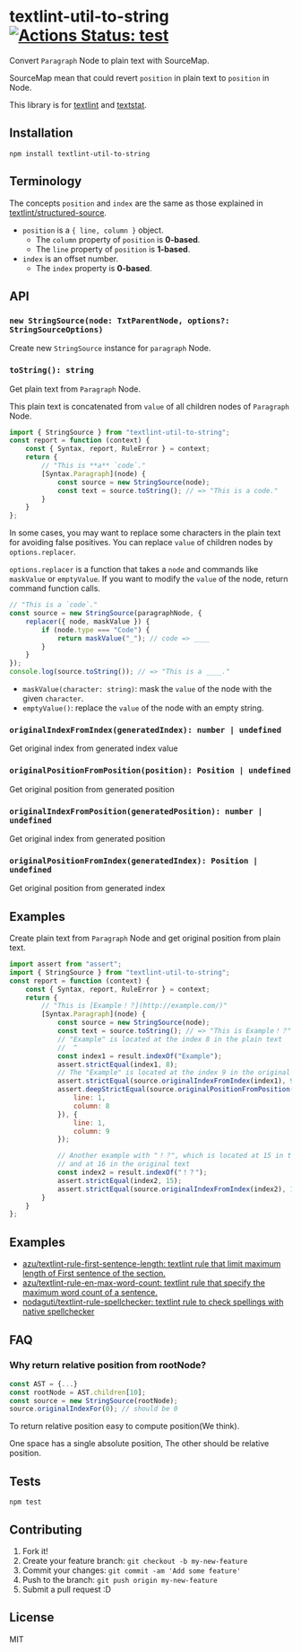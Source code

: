 # textlint-util-to-string [![Actions Status: test](https://github.com/textlint/textlint-util-to-string/workflows/test/badge.svg)](https://github.com/textlint/textlint-util-to-string/actions?query=workflow%3A"test")

Convert `Paragraph` Node to plain text with SourceMap.

SourceMap mean that could revert `position` in plain text to `position` in Node.

This library is for [textlint](https://github.com/textlint/textlint "textlint") and [textstat](https://github.com/azu/textstat "textstat").

## Installation

    npm install textlint-util-to-string

## Terminology

The concepts `position` and `index` are the same as those explained in [textlint/structured-source](https://github.com/textlint/structured-source).

- `position` is a `{ line, column }` object.
  - The `column` property of `position` is **0-based**.
  - The `line` property of `position` is **1-based**.
- `index` is an offset number.
  - The `index` property is **0-based**.

## API

### `new StringSource(node: TxtParentNode, options?: StringSourceOptions)`

Create new `StringSource` instance for `paragraph` Node.

### `toString(): string`

Get plain text from `Paragraph` Node.

This plain text is concatenated from `value` of all children nodes of `Paragraph` Node.

```ts
import { StringSource } from "textlint-util-to-string";
const report = function (context) {
    const { Syntax, report, RuleError } = context;
    return {
        // "This is **a** `code`."
        [Syntax.Paragraph](node) {
            const source = new StringSource(node);
            const text = source.toString(); // => "This is a code."
        }
    }
};
```

In some cases, you may want to replace some characters in the plain text for avoiding false positives.
You can replace `value` of children nodes by `options.replacer`.

`options.replacer` is a function that takes a `node` and commands like `maskValue` or `emptyValue`.
If you want to modify the `value` of the node, return command function calls.

```ts
// "This is a `code`."
const source = new StringSource(paragraphNode, {
    replacer({ node, maskValue }) {
        if (node.type === "Code") {
            return maskValue("_"); // code => ____
        }
    }
});
console.log(source.toString()); // => "This is a ____."
```

- `maskValue(character: string)`: mask the `value` of the node with the given `character`.
- `emptyValue()`: replace the `value` of the node with an empty string.

### `originalIndexFromIndex(generatedIndex): number | undefined`

Get original index from generated index value

### `originalPositionFromPosition(position): Position | undefined`

Get original position from generated position

### `originalIndexFromPosition(generatedPosition): number | undefined`

Get original index from generated position

### `originalPositionFromIndex(generatedIndex): Position | undefined`

Get original position from generated index

## Examples

Create plain text from `Paragraph` Node and get original position from plain text.

```js
import assert from "assert";
import { StringSource } from "textlint-util-to-string";
const report = function (context) {
    const { Syntax, report, RuleError } = context;
    return {
        // "This is [Example！？](http://example.com/)"
        [Syntax.Paragraph](node) {
            const source = new StringSource(node);
            const text = source.toString(); // => "This is Example！？"
            // "Example" is located at the index 8 in the plain text
            //  ^
            const index1 = result.indexOf("Example");
            assert.strictEqual(index1, 8);
            // The "Example" is located at the index 9 in the original text
            assert.strictEqual(source.originalIndexFromIndex(index1), 9);
            assert.deepStrictEqual(source.originalPositionFromPosition({
                line: 1,
                column: 8
            }), {
                line: 1,
                column: 9
            });

            // Another example with "！？", which is located at 15 in the plain text
            // and at 16 in the original text
            const index2 = result.indexOf("！？");
            assert.strictEqual(index2, 15);
            assert.strictEqual(source.originalIndexFromIndex(index2), 16);
        }
    }
};
```

## Examples

- [azu/textlint-rule-first-sentence-length: textlint rule that limit maximum length of First sentence of the section.](https://github.com/azu/textlint-rule-first-sentence-length)
- [azu/textlint-rule-en-max-word-count: textlint rule that specify the maximum word count of a sentence.](https://github.com/azu/textlint-rule-en-max-word-count)
- [nodaguti/textlint-rule-spellchecker: textlint rule to check spellings with native spellchecker](https://github.com/nodaguti/textlint-rule-spellchecker)


## FAQ

### Why return relative position from rootNode?

```js
const AST = {...}
const rootNode = AST.children[10];
const source = new StringSource(rootNode);
source.originalIndexFor(0); // should be 0
```

To return relative position easy to compute position(We think).

One space has a single absolute position, The other should be relative position.

## Tests

    npm test

## Contributing

1. Fork it!
2. Create your feature branch: `git checkout -b my-new-feature`
3. Commit your changes: `git commit -am 'Add some feature'`
4. Push to the branch: `git push origin my-new-feature`
5. Submit a pull request :D

## License

MIT
